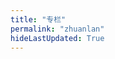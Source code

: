 ```yaml
---
title: "专栏"
permalink: "zhuanlan"
hideLastUpdated: True
---
```



<template>
  <div class="zhuanlan-ctn">
    <h1 class="zl-head">专栏</h1>
    <img
      style="height: 15rem; margin: 1rem auto; display:block;"
      :src="$withBase('/ills/zhuanlan.svg')"
      type="image/svg+xml" draggable="false"/>
    <div class="zl-item" v-for="(item, ind) in zhuanlan" :key="ind">
      <!-- 所有封面大小或者比例为 900 * 330 约 2.35 ：1 -->
      <div @click=lookup(item)>
        <img :src="item.cover" style="width: 100%; border-radius: 4px 4px 0 0;"/>
        <h4 class="zl-item__title">{{ item.title }}</h4>
        <p class="zl-item__info">共 {{ item.num }} 篇 · 发布于：{{ item.date }}</p>
      </div>
      <div v-if="item.showDetail" class="zl-item__pages">
        <div v-for="(page, ind) in item.pages" class="animated faster slideInDown">
          <el-link :underline="false" :href="page.path" type="primary"
            style="font-size: 1rem; font-weight: 500; line-height: 2rem; text-decorate: none;">
            {{ ind+1 }} - {{ page.title }} >>
          </el-link>
        </div>
      </div>
    </div>
  </div>
</template>

<script>
export default {
  data () {
    return {
      zhuanlan: {}
    }
  },
  methods: {
    lookup(item) {
      console.log(item)
      item.showDetail = !item.showDetail
    }
  },
  mounted () {
    this.zhuanlan = [{
      cover: "http://src.xerrors.fun/blog/20200105/zpJoCBLkleTs.png",
      link: "python-base",
      title: "Python 简单讲解",
      date: "2019-10-07",
      showDetail: false,
      num: 0,
      pages: []
    }]
    var temp = this.$site.pages
    // 筛选标签中带有 zhuanlan 标志的文章
    for (var i = 0; i < temp.length; i++) {
      const tempzl = temp[i].frontmatter.zhuanlan
      if (tempzl) {
        for (var j = 0; j < this.zhuanlan.length; j++){
          if (tempzl === this.zhuanlan[j].link) {
            this.zhuanlan[j].pages.push(temp[i])
            this.zhuanlan[j].num++
          }
        }
      }
    }
    for (var k = 0; k < this.zhuanlan.length; k++) {
      this.zhuanlan[k].pages.sort((a, b) => 
        (new Date(a.frontmatter.date)).getTime() - (new Date(b.frontmatter.date)).getTime())
    }
  }
}
</script>

<style lang="stylus" scoped>
.zl-head
  text-align center
  padding 3rem
.zl-item
  width 80%
  margin 2rem auto
  box-shadow 0px 1px 12px 2px rgba(0,0,0,.1)
  &:hover
    cursor pointer
    box-shadow 0px 1px 16px 2px rgba(0,0,0,.1)
    & ^[0]__info
      opacity 1
  border-radius 4px
  &__title
    display inline-block
    padding-left 1rem
  &__info
    transition opacity 0.3s ease
    opacity 0
    display inline-block
    padding-right 1rem
    float right
    color #aaa
  &__pages
    padding-bottom 2rem
    padding-left 1.5rem
    animation slow-in .5s

@keyframes slow-in
  0%
    max-height 0
  100%
    max-height 600px
</style>
